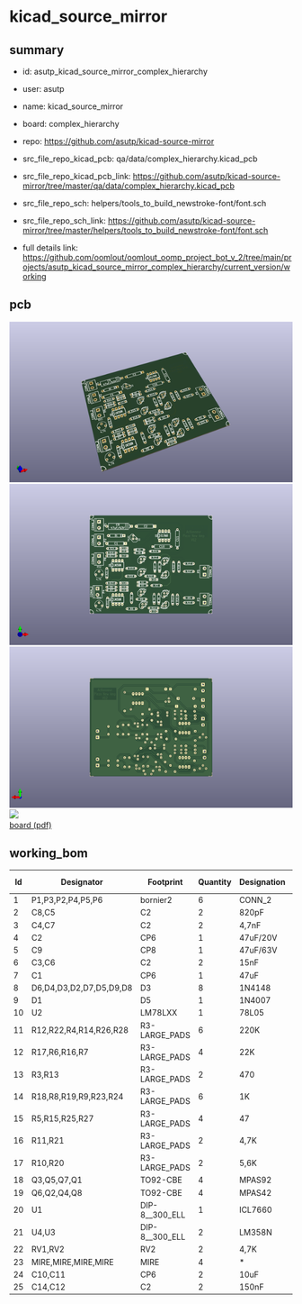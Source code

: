 # kicad_source_mirror
 
## summary 
* id: asutp_kicad_source_mirror_complex_hierarchy
* user: asutp
* name: kicad_source_mirror
* board: complex_hierarchy
* repo: https://github.com/asutp/kicad-source-mirror
* src_file_repo_kicad_pcb: qa/data/complex_hierarchy.kicad_pcb
* src_file_repo_kicad_pcb_link: https://github.com/asutp/kicad-source-mirror/tree/master/qa/data/complex_hierarchy.kicad_pcb


* src_file_repo_sch: helpers/tools_to_build_newstroke-font/font.sch
* src_file_repo_sch_link: https://github.com/asutp/kicad-source-mirror/tree/master/helpers/tools_to_build_newstroke-font/font.sch
* full details link: https://github.com/oomlout/oomlout_oomp_project_bot_v_2/tree/main/projects/asutp_kicad_source_mirror_complex_hierarchy/current_version/working  



## pcb  
![](working_3d_600.png) 
![](working_3d_front_600.png)  
![](working_3d_back_600.png)  
![](working_600.png)  
[board (pdf)](working.pdf)  

## working_bom
| Id | Designator | Footprint | Quantity | Designation | Supplier and ref |  | None | 
| --- | --- | --- | --- | --- | --- | --- | --- | 
| 1 | P1,P3,P2,P4,P5,P6 | bornier2 | 6 | CONN_2 |  |  | [''] | 
| 2 | C8,C5 | C2 | 2 | 820pF |  |  | [''] | 
| 3 | C4,C7 | C2 | 2 | 4,7nF |  |  | [''] | 
| 4 | C2 | CP6 | 1 | 47uF/20V |  |  | [''] | 
| 5 | C9 | CP8 | 1 | 47uF/63V |  |  | [''] | 
| 6 | C3,C6 | C2 | 2 | 15nF |  |  | [''] | 
| 7 | C1 | CP6 | 1 | 47uF |  |  | [''] | 
| 8 | D6,D4,D3,D2,D7,D5,D9,D8 | D3 | 8 | 1N4148 |  |  | [''] | 
| 9 | D1 | D5 | 1 | 1N4007 |  |  | [''] | 
| 10 | U2 | LM78LXX | 1 | 78L05 |  |  | [''] | 
| 11 | R12,R22,R4,R14,R26,R28 | R3-LARGE_PADS | 6 | 220K |  |  | [''] | 
| 12 | R17,R6,R16,R7 | R3-LARGE_PADS | 4 | 22K |  |  | [''] | 
| 13 | R3,R13 | R3-LARGE_PADS | 2 | 470 |  |  | [''] | 
| 14 | R18,R8,R19,R9,R23,R24 | R3-LARGE_PADS | 6 | 1K |  |  | [''] | 
| 15 | R5,R15,R25,R27 | R3-LARGE_PADS | 4 | 47 |  |  | [''] | 
| 16 | R11,R21 | R3-LARGE_PADS | 2 | 4,7K |  |  | [''] | 
| 17 | R10,R20 | R3-LARGE_PADS | 2 | 5,6K |  |  | [''] | 
| 18 | Q3,Q5,Q7,Q1 | TO92-CBE | 4 | MPAS92 |  |  | [''] | 
| 19 | Q6,Q2,Q4,Q8 | TO92-CBE | 4 | MPAS42 |  |  | [''] | 
| 20 | U1 | DIP-8__300_ELL | 1 | ICL7660 |  |  | [''] | 
| 21 | U4,U3 | DIP-8__300_ELL | 2 | LM358N |  |  | [''] | 
| 22 | RV1,RV2 | RV2 | 2 | 4,7K |  |  | [''] | 
| 23 | MIRE,MIRE,MIRE,MIRE | MIRE | 4 | * |  |  | [''] | 
| 24 | C10,C11 | CP6 | 2 | 10uF |  |  | [''] | 
| 25 | C14,C12 | C2 | 2 | 150nF |  |  | [''] | 




